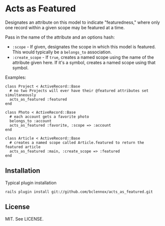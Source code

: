Acts as Featured
================

Designates an attribute on this model to indicate "featuredness," where only one record within a given scope may be featured at a time.

Pass in the name of the attribute and an options hash:

* `:scope` - If given, designates the scope in which this model is featured. This would typically be a `belongs_to` association.
* `:create_scope` - If `true`, creates a named scope using the name of the attribute given here. If it's a symbol, creates a named scope using that symbol.

Examples:

    class Project < ActiveRecord::Base
      # no two Projects will ever have their @featured attributes set simultaneously
      acts_as_featured :featured
    end

    class Photo < ActiveRecord::Base
      # each account gets a favorite photo
      belongs_to :account
      acts_as_featured :favorite, :scope => :account
    end

    class Article < ActiveRecord::Base
      # creates a named scope called Article.featured to return the featured article
      acts_as_featured :main, :create_scope => :featured
    end

Installation
------------

Typical plugin installation

    rails plugin install git://github.com/bclennox/acts_as_featured.git

License
-------

MIT. See LICENSE.
